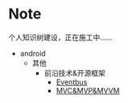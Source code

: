 # Note
个人知识树建设，正在施工中……

- android
  - 其他
    - 前沿技术&开源框架
      - [Eventbus](/android/其他/前沿技术&开源框架/Eventbus.md)
      - [MVC&MVP&MVVM](/android/其他/前沿技术&开源框架/MVC&MVP&MVVM.md)

